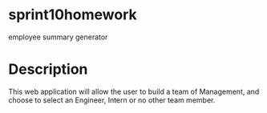 # sprint10homework

employee summary generator

# Description

This web application will allow the user to build a team of Management, and choose to select an Engineer, Intern or no other team member.
